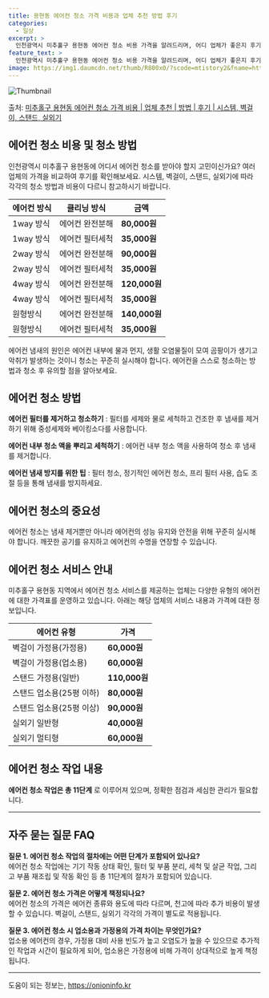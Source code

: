 ```yaml
---
title: 용현동 에어컨 청소 가격 비용과 업체 추천 방법 후기
categories:
  - 일상
excerpt: >
  인천광역시 미추홀구 용현동 에어컨 청소 비용 가격을 알려드리며, 어디 업체가 좋은지 후기를 통해 알아보겠습니다. 현재 글에서는 시스템, 벽걸이, 스탠드, 실외기 각각에 대해 청소 비용이 나와 있으니 참고하시면 되겠습니다. 에어컨 분해 청소 방법 보기 👈 클릭셀프 에어컨 청소 방법 보기👈 클릭미추홀구 용현동 에어컨 청소 비용시스템에어컨 방식클리닝방식금액1way 방식에어컨 완전분해80,000원1way 방식에어컨 필터세척35,000원2way 방식에어컨 완전분해90,000원2way 방식에어컨 필터세척35,000원4way 방식에어컨 완전분해120,000원4way 방식에어컨 필터세척35,000원원형방식에어컨 완전분해140,000원원형방식에어컨 필터세척35,000원에어컨 청소 견적 샘플 보기 👈 클릭에어컨 냄새의 원..
feature_text: >
  인천광역시 미추홀구 용현동 에어컨 청소 비용 가격을 알려드리며, 어디 업체가 좋은지 후기를 통해 알아보겠습니다. 현재 글에서는 시스템, 벽걸이, 스탠드, 실외기 각각에 대해 청소 비용이 나와 있으니 참고하시면 되겠습니다. 에어컨 분해 청소 방법 보기 👈 클릭셀프 에어컨 청소 방법 보기👈 클릭미추홀구 용현동 에어컨 청소 비용시스템에어컨 방식클리닝방식금액1way 방식에어컨 완전분해80,000원1way 방식에어컨 필터세척35,000원2way 방식에어컨 완전분해90,000원2way 방식에어컨 필터세척35,000원4way 방식에어컨 완전분해120,000원4way 방식에어컨 필터세척35,000원원형방식에어컨 완전분해140,000원원형방식에어컨 필터세척35,000원에어컨 청소 견적 샘플 보기 👈 클릭에어컨 냄새의 원..
image: https://img1.daumcdn.net/thumb/R800x0/?scode=mtistory2&fname=https%3A%2F%2Fblog.kakaocdn.net%2Fdn%2FcZcuR0%2FbtsHxkWl9Zg%2FFbQO6h5RmA94aKkP3JambK%2Fimg.webp
---
```


![Thumbnail](https://img1.daumcdn.net/thumb/R800x0/?scode=mtistory2&fname=https%3A%2F%2Fblog.kakaocdn.net%2Fdn%2FcZcuR0%2FbtsHxkWl9Zg%2FFbQO6h5RmA94aKkP3JambK%2Fimg.webp)

<p>출처: <a href="https://onioninfo.kr/entry/%EB%AF%B8%EC%B6%94%ED%99%80%EA%B5%AC-%EC%9A%A9%ED%98%84%EB%8F%99-%EC%97%90%EC%96%B4%EC%BB%A8-%EC%B2%AD%EC%86%8C-%EA%B0%80%EA%B2%A9-%EB%B9%84%EC%9A%A9-%EC%97%85%EC%B2%B4-%EC%B6%94%EC%B2%9C-%EB%B0%A9%EB%B2%95-%ED%9B%84%EA%B8%B0-%EC%8B%9C%EC%8A%A4%ED%85%9C-%EB%B2%BD%EA%B1%B8%EC%9D%B4-%EC%8A%A4%ED%83%A0%EB%93%9C-%EC%8B%A4%EC%99%B8%EA%B8%B0" rel="dofollow">미추홀구 용현동 에어컨 청소 가격 비용 | 업체 추천 | 방법 | 후기 | 시스템, 벽걸이, 스탠드, 실외기</a> </p>

## 에어컨 청소 비용 및 청소 방법

인천광역시 미추홀구 용현동에 어디서 에어컨 청소를 받아야 할지 고민이신가요? 여러 업체의 가격을 비교하여 후기를 확인해보세요. 시스템,
벽걸이, 스탠드, 실외기에 따라 각각의 청소 방법과 비용이 다르니 참고하시기 바랍니다.  

에어컨 방식 | 클리닝 방식 | 금액  
---|---|---  
1way 방식 | 에어컨 완전분해 | **80,000원**  
1way 방식 | 에어컨 필터세척 | **35,000원**  
2way 방식 | 에어컨 완전분해 | **90,000원**  
2way 방식 | 에어컨 필터세척 | **35,000원**  
4way 방식 | 에어컨 완전분해 | **120,000원**  
4way 방식 | 에어컨 필터세척 | **35,000원**  
원형방식 | 에어컨 완전분해 | **140,000원**  
원형방식 | 에어컨 필터세척 | **35,000원**  
  
에어컨 냄새의 원인은 에어컨 내부에 물과 먼지, 생활 오염물질이 모여 곰팡이가 생기고 악취가 발생하는 것이니 청소는 꾸준히 실시해야 합니다.
에어컨을 스스로 청소하는 방법과 청소 후 유의할 점을 알아보세요.

## 에어컨 청소 방법

**에어컨 필터를 제거하고 청소하기** : 필터를 세제와 물로 세척하고 건조한 후 냄새를 제거하기 위해 중성세제와 베이킹소다를 사용합니다.

**에어컨 내부 청소 액을 뿌리고 세척하기** : 에어컨 내부 청소 액을 사용하여 청소 후 냄새를 제거합니다.

**에어컨 냄새 방지를 위한 팁** : 필터 청소, 정기적인 에어컨 청소, 프리 필터 사용, 습도 조절 등을 통해 냄새를 방지하세요.

## 에어컨 청소의 중요성

에어컨 청소는 냄새 제거뿐만 아니라 에어컨의 성능 유지와 안전을 위해 꾸준히 실시해야 합니다. 깨끗한 공기를 유지하고 에어컨의 수명을 연장할
수 있습니다.

## 에어컨 청소 서비스 안내

미추홀구 용현동 지역에서 에어컨 청소 서비스를 제공하는 업체는 다양한 유형의 에어컨에 대한 가격표를 운영하고 있습니다. 아래는 해당 업체의
서비스 내용과 가격에 대한 정보입니다.

에어컨 유형 | 가격  
---|---  
벽걸이 가정용(가정용) | **60,000원**  
벽걸이 가정용(업소용) | **60,000원**  
스탠드 가정용(일반) | **110,000원**  
스탠드 업소용(25평 이하) | **80,000원**  
스탠드 업소용(25평 이상) | **90,000원**  
실외기 일반형 | **40,000원**  
실외기 멀티형 | **60,000원**  
  
## 에어컨 청소 작업 내용

**에어컨 청소 작업은 총 11단계** 로 이루어져 있으며, 정확한 점검과 세심한 관리가 필요합니다.

* * *

## **자주 묻는 질문 FAQ**

**질문 1. 에어컨 청소 작업의 절차에는 어떤 단계가 포함되어 있나요?**  
에어컨 청소 작업에는 기기 작동 상태 확인, 필터 및 부품 분리, 세척 및 살균 작업, 그리고 부품 재조립 및 작동 확인 등 총 11단계의
절차가 포함되어 있습니다.

**질문 2. 에어컨 청소 가격은 어떻게 책정되나요?**  
에어컨 청소의 가격은 에어컨 종류와 용도에 따라 다르며, 천고에 따라 추가 비용이 발생할 수 있습니다. 벽걸이, 스탠드, 실외기 각각의
가격이 별도로 적용됩니다.

**질문 3. 에어컨 청소 시 업소용과 가정용의 가격 차이는 무엇인가요?**  
업소용 에어컨의 경우, 가정용 대비 사용 빈도가 높고 오염도가 높을 수 있으므로 추가적인 작업과 시간이 필요하게 되어, 업소용은 가정용에
비해 가격이 상대적으로 높게 책정됩니다.

* * *

 

도움이 되는 정보는, <a href="https://onioninfo.kr" rel="dofollow">https://onioninfo.kr</a>


